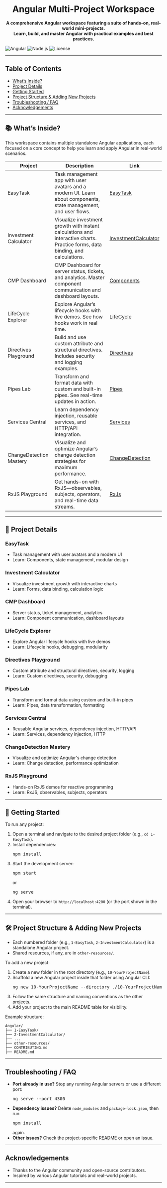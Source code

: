 <h1 align="center">Angular Multi-Project Workspace</h1>

<p align="center">
  <b>A comprehensive Angular workspace featuring a suite of hands-on, real-world mini-projects.<br>
  Learn, build, and master Angular with practical examples and best practices.</b>
</p>

![Angular](https://img.shields.io/badge/Angular-v17%2B-red)
![Node.js](https://img.shields.io/badge/Node.js-v18%2B-green)
![License](https://img.shields.io/badge/license-MIT-blue)

---

## Table of Contents
- [What’s Inside?](#-whats-inside)
- [Project Details](#-project-details)
- [Getting Started](#-getting-started)
- [Project Structure & Adding New Projects](#-project-structure--adding-new-projects)
- [Troubleshooting / FAQ](#troubleshooting--faq)
- [Acknowledgements](#acknowledgements)

---

## 📚 What’s Inside?

This workspace contains multiple standalone Angular applications, each focused on a core concept to help you learn and apply Angular in real-world scenarios.

| Project                 | Description                                                                                                                   | Link                                             |
| ----------------------- | ----------------------------------------------------------------------------------------------------------------------------- | ------------------------------------------------ |
| EasyTask                | Task management app with user avatars and a modern UI. Learn about components, state management, and user flows.              | [EasyTask](./1-EasyTask)                         |
| Investment Calculator   | Visualize investment growth with instant calculations and interactive charts. Practice forms, data binding, and calculations. | [InvestmentCalculator](./2-InvestmentCalculator) |
| CMP Dashboard           | CMP Dashboard for server status, tickets, and analytics. Master component communication and dashboard layouts.                | [Components](./3-Components)                     |
| LifeCycle Explorer      | Explore Angular’s lifecycle hooks with live demos. See how hooks work in real time.                                           | [LifeCycle](./4-LifeCycle)                       |
| Directives Playground   | Build and use custom attribute and structural directives. Includes security and logging examples.                             | [Directives](./5-Directives)                     |
| Pipes Lab               | Transform and format data with custom and built-in pipes. See real-time updates in action.                                    | [Pipes](./6-Pipes)                               |
| Services Central        | Learn dependency injection, reusable services, and HTTP/API integration.                                                      | [Services](./7-Services)                         |
| ChangeDetection Mastery | Visualize and optimize Angular’s change detection strategies for maximum performance.                                         | [ChangeDetection](./8-ChangeDetection)           |
| RxJS Playground         | Get hands-on with RxJS—observables, subjects, operators, and real-time data streams.                                          | [RxJs](./9-RxJs)                                 |

---

## 💼 Project Details

### EasyTask
- Task management with user avatars and a modern UI
- Learn: Components, state management, modular design

### Investment Calculator
- Visualize investment growth with interactive charts
- Learn: Forms, data binding, calculation logic

### CMP Dashboard
- Server status, ticket management, analytics
- Learn: Component communication, dashboard layouts

### LifeCycle Explorer
- Explore Angular lifecycle hooks with live demos
- Learn: Lifecycle hooks, debugging, modularity

### Directives Playground
- Custom attribute and structural directives, security, logging
- Learn: Custom directives, security, debugging

### Pipes Lab
- Transform and format data using custom and built-in pipes
- Learn: Pipes, data transformation, formatting

### Services Central
- Reusable Angular services, dependency injection, HTTP/API
- Learn: Services, dependency injection, HTTP

### ChangeDetection Mastery
- Visualize and optimize Angular's change detection
- Learn: Change detection, performance optimization

### RxJS Playground
- Hands-on RxJS demos for reactive programming
- Learn: RxJS, observables, subjects, operators

---

## 🚀 Getting Started

To run any project:
1. Open a terminal and navigate to the desired project folder (e.g., <code>cd 1-EasyTask</code>).
2. Install dependencies:
   <pre>npm install</pre>
3. Start the development server:
   <pre>npm start</pre>
   or
   <pre>ng serve</pre>
4. Open your browser to <code>http://localhost:4200</code> (or the port shown in the terminal).

---

## 🛠️ Project Structure & Adding New Projects

- Each numbered folder (e.g., <code>1-EasyTask</code>, <code>2-InvestmentCalculator</code>) is a standalone Angular project.
- Shared resources, if any, are in <code>other-resources/</code>.

To add a new project:
1. Create a new folder in the root directory (e.g., <code>10-YourProjectName</code>).
2. Scaffold a new Angular project inside that folder using Angular CLI:
   <pre>ng new 10-YourProjectName --directory ./10-YourProjectName</pre>
3. Follow the same structure and naming conventions as the other projects.
4. Add your project to the main README table for visibility.

Example structure:
```
Angular/
├── 1-EasyTask/
├── 2-InvestmentCalculator/
├── ...
├── other-resources/
├── CONTRIBUTING.md
├── README.md
```

---

## Troubleshooting / FAQ

- **Port already in use?** Stop any running Angular servers or use a different port: <pre>ng serve --port 4300</pre>
- **Dependency issues?** Delete <code>node_modules</code> and <code>package-lock.json</code>, then run <pre>npm install</pre> again.
- **Other issues?** Check the project-specific README or open an issue.

---

## Acknowledgements

- Thanks to the Angular community and open-source contributors.
- Inspired by various Angular tutorials and real-world projects.

---
